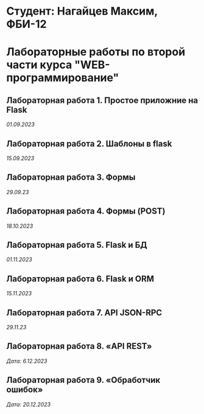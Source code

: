 # Студент: Нагайцев Максим, ФБИ-12

# Лабораторные работы по второй части курса "WEB-программирование"

## Лабораторная работа 1. Простое приложние на Flask

*01.09.2023*

## Лабораторная работа 2. Шаблоны в flask

*15.09.2023*

## Лабораторная работа 3. Формы

*29.09.23*

## Лабораторная работа 4. Формы (POST)

*18.10.2023*

## Лабораторная работа 5. Flask и БД

*01.11.2023*

## Лабораторная работа 6. Flask и ORM

*15.11.2023*


## Лабораторная работа 7. API JSON-RPC

*29.11.23*

## Лабораторная работа 8. «API REST»

 *Дата: 6.12.2023*

 ## Лабораторная работа 9. «Обработчик ошибок»

 *Дата: 20.12.2023*